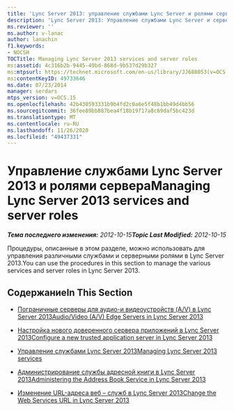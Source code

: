 ```yaml
---
title: 'Lync Server 2013: управление службами Lync Server и ролями сервера'
description: 'Lync Server 2013: Управление службами Lync Server и серверными ролями.'
ms.reviewer: ''
ms.author: v-lanac
author: lanachin
f1.keywords:
- NOCSH
TOCTitle: Managing Lync Server 2013 services and server roles
ms:assetid: 4c316b2b-9445-49bd-868d-9b537d29b327
ms:mtpsurl: https://technet.microsoft.com/en-us/library/JJ688053(v=OCS.15)
ms:contentKeyID: 49733646
ms.date: 07/23/2014
manager: serdars
mtps_version: v=OCS.15
ms.openlocfilehash: 42b430593331b9b4fd2c0a6e5f48b1bb49d4bb56
ms.sourcegitcommit: 36fee89bb887bea4f18b19f17a8c69daf5bc423d
ms.translationtype: MT
ms.contentlocale: ru-RU
ms.lasthandoff: 11/26/2020
ms.locfileid: "49437331"
---
```

# <a name="managing-lync-server-2013-services-and-server-roles"></a><span data-ttu-id="c9288-103">Управление службами Lync Server 2013 и ролями сервера</span><span class="sxs-lookup"><span data-stu-id="c9288-103">Managing Lync Server 2013 services and server roles</span></span>

<div data-xmlns="http://www.w3.org/1999/xhtml">

<div class="topic" data-xmlns="http://www.w3.org/1999/xhtml" data-msxsl="urn:schemas-microsoft-com:xslt" data-cs="https://msdn.microsoft.com/">

<div data-asp="https://msdn2.microsoft.com/asp">



</div>

<div id="mainSection">

<div id="mainBody"><span data-ttu-id="c9288-104">

<span> </span></span><span class="sxs-lookup"><span data-stu-id="c9288-104">

<span> </span></span></span>

<span data-ttu-id="c9288-105">_**Тема последнего изменения:** 2012-10-15_</span><span class="sxs-lookup"><span data-stu-id="c9288-105">_**Topic Last Modified:** 2012-10-15_</span></span>

<span data-ttu-id="c9288-106">Процедуры, описанные в этом разделе, можно использовать для управления различными службами и серверными ролями в Lync Server 2013.</span><span class="sxs-lookup"><span data-stu-id="c9288-106">You can use the procedures in this section to manage the various services and server roles in Lync Server 2013.</span></span>

<div>

## <a name="in-this-section"></a><span data-ttu-id="c9288-107">Содержание</span><span class="sxs-lookup"><span data-stu-id="c9288-107">In This Section</span></span>

  - [<span data-ttu-id="c9288-108">Пограничные серверы для аудио-и видеоустройств (A/V) в Lync Server 2013</span><span class="sxs-lookup"><span data-stu-id="c9288-108">Audio/Video (A/V) Edge Servers in Lync Server 2013</span></span>](lync-server-2013-audio-video-a-v-edge-servers.md)

  - [<span data-ttu-id="c9288-109">Настройка нового доверенного сервера приложений в Lync Server 2013</span><span class="sxs-lookup"><span data-stu-id="c9288-109">Configure a new trusted application server in Lync Server 2013</span></span>](lync-server-2013-configure-a-new-trusted-application-server.md)

  - [<span data-ttu-id="c9288-110">Управление службами Lync Server 2013</span><span class="sxs-lookup"><span data-stu-id="c9288-110">Managing Lync Server 2013 services</span></span>](lync-server-2013-managing-lync-server-services.md)

  - [<span data-ttu-id="c9288-111">Администрирование службы адресной книги в Lync Server 2013</span><span class="sxs-lookup"><span data-stu-id="c9288-111">Administering the Address Book Service in Lync Server 2013</span></span>](lync-server-2013-administering-the-address-book-service.md)

  - [<span data-ttu-id="c9288-112">Изменение URL-адреса веб – служб в Lync Server 2013</span><span class="sxs-lookup"><span data-stu-id="c9288-112">Change the Web Services URL in Lync Server 2013</span></span>](lync-server-2013-change-the-web-services-url.md)

<span data-ttu-id="c9288-113"></div>

</div>

<span> </span>

</div>

</div>

</span><span class="sxs-lookup"><span data-stu-id="c9288-113"></div>

</div>

<span> </span>

</div>

</div>

</span></span></div>

